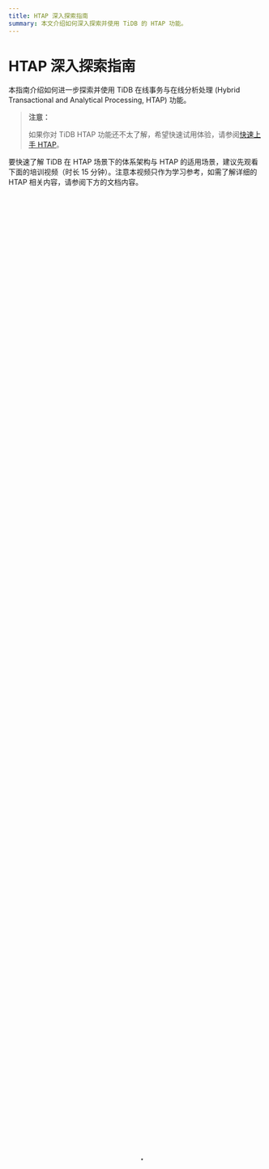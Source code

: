 ```yaml
---
title: HTAP 深入探索指南
summary: 本文介绍如何深入探索并使用 TiDB 的 HTAP 功能。 
---
```


# HTAP 深入探索指南

本指南介绍如何进一步探索并使用 TiDB 在线事务与在线分析处理 (Hybrid Transactional and Analytical Processing, HTAP) 功能。

> **注意：**
>
> 如果你对 TiDB HTAP 功能还不太了解，希望快速试用体验，请参阅[快速上手 HTAP](/quick-start-with-htap.md)。

要快速了解 TiDB 在 HTAP 场景下的体系架构与 HTAP 的适用场景，建议先观看下面的培训视频（时长 15 分钟）。注意本视频只作为学习参考，如需了解详细的 HTAP 相关内容，请参阅下方的文档内容。

<video src="https://download.pingcap.com/docs-cn%2FLesson04_htap.mp4" width="100%" height="100%" controls="controls" poster="https://tidb-docs.s3.us-east-2.amazonaws.com/thumbnail+-+lesson+4.png"></video>

## HTAP 适用场景

TiDB HTAP 可以满足企业海量数据的增产需求、降低运维的风险成本、与现有的大数据栈无缝缝合，从而实现数据资产价值的实时变现。

以下是三种 HTAP 典型适用场景：

- 混合负载场景

    当将 TiDB 应用于在线实时分析处理的混合负载场景时，开发人员只需要提供一个入口，TiDB 将自动根据业务类型选择不同的处理引擎。

- 实时流处理场景

    当将 TiDB 应用于实时流处理场景时，TiDB 能保证源源不断流入系统的数据实时可查，同时可兼顾高并发数据服务与 BI 查询。

- 数据中枢场景

    当将 TiDB 应用于数据中枢场景时，TiDB 作为数据中枢可以无缝连接数据业务层和数据仓库层，满足不同业务的需求。

如果想了解更多关于 TiDB HTAP 场景信息，请参阅 [PingCAP 官网中关于 HTAP 的博客](https://pingcap.com/zh/blog/?tag=HTAP)。

## HTAP 架构

在 TiDB 中，面向在线事务处理的行存储引擎 [TiKV](/tikv-overview.md) 与面向实时分析场景的列存储引擎 [TiFlash](/tiflash/tiflash-overview.md) 同时存在，自动同步，保持强一致性。

更多架构信息，请参考 [TiDB HTAP 形态架构](/tiflash/tiflash-overview.md#整体架构)。

## HTAP 环境准备

在深入探索 TiDB HTAP 功能前，请依据你的数据场景部署 TiDB 以及对应的数据分析引擎。大数据场景 (100 T) 下，推荐使用 TiFlash MPP 作为 HTAP 的主要方案，TiSpark 作为补充方案。

- TiFlash

    - 如果已经部署 TiDB 集群但尚未部署 TiFlash 节点，请参阅[扩容 TiFlash 节点](/scale-tidb-using-tiup.md#扩容-tiflash-节点)中的步骤在现有 TiDB 集群中添加 TiFlash 节点。
    - 如果尚未部署 TiDB 集群，请使用 [TiUP 部署 TiDB 集群](/production-deployment-using-tiup.md)，并在包含最小拓扑的基础上，同时[增加 TiFlash 拓扑架构](/tiflash-deployment-topology.md)。
    - 在决定如何选择 TiFlash 节点数量时，请考虑以下几种业务场景：

        - 如果业务场景以 OLTP 为主，做轻量级的 Ad hoc OLAP 计算，通常部署 1 个或几个 TiFlash 节点就会产生明显的加速效果。
        - 当 OLTP 数据吞吐量对节点 I/O 无明显压力时，每个 TiFlash 节点将会使用较多资源用于计算，这样 TiFlash 集群可实现近似线性的扩展能力。TiFlash 节点数量应根据期待的性能和响应时间调整。
        - 当 OLTP 数据吞吐量较高时（例如写入或更新超过千万行/小时），由于网络和物理磁盘的写入能力有限，内部 TiKV 与 TiFlash 之间的 I/O 会成为主要瓶颈，也容易产生读写热点。此时 TiFlash 节点数与 OLAP 计算量有较复杂非线性关系，需要根据具体系统状态调整节点数量。

- TiSpark

    - 如果你的业务需要基于 Spark 进行分析，请部署 TiSpark。具体步骤，请参阅 [TiSpark 用户指南](/tispark-overview.md)。

<!--    - 实时流处理
  - 如果你想将 TiDB 与 Flink 结合构建高效易用的实时数仓，请参与 Apache Flink x TiDB Meetup 系列讲座。-->

## HTAP 数据准备

TiFlash 部署完成后并不会自动同步数据，你需要指定需要同步到 TiFlash 的数据表。指定后，TiDB 将创建对应的 TiFlash 副本。

- 如果 TiDB 集群中还没有数据，请先迁移数据到 TiDB。详情请参阅[数据迁移](/migration-overview.md)。
- 如果 TiDB 集群中已经有从上游同步过来的数据，TiFlash 部署完成后并不会自动同步数据，而需要手动指定需要同步的表，详情请参阅[使用 TiFlash](/tiflash/tiflash-overview.md#使用-tiflash)。

## HTAP 数据处理

使用 TiDB 时，你只需输入 SQL 语句进行查询或者写入需求。对于创建了 TiFlash 副本的表，TiDB 会依靠前端优化器自由选择最优的执行方式。

> **注意：**
> 
> TiFlash 的 MPP 模式默认开启。当执行 SQL 语句时，TiDB 会通过优化器自动判断并选择是否以 MPP 模式执行。
>
> - 如需关闭 MPP 模式，请将系统变量 [tidb_allow_mpp](/system-variables.md#tidb_allow_mpp-从-v50-版本开始引入) 的值设置为 OFF。
> - 如需强制使用 TiFlash 的 MPP 模式执行查询，请将系统变量 [tidb_allow_mpp](/system-variables.md#tidb_allow_mpp-从-v50-版本开始引入) 和 [tidb_enforce_mpp](/system-variables.md#tidb_enforce_mpp-从-v51-版本开始引入) 的值设置为 ON。
> - 如需查看 TiDB 是否选择以 MPP 模式执行，你可以[通过 EXPLAIN 语句查看具体的查询执行计划](/explain-mpp.md#用-explain-查看-mpp-模式查询的执行计划)。如果 EXPLAIN 语句的结果中出现 ExchangeSender 和 ExchangeReceiver 算子，表明 MPP 已生效。

## HTAP 性能监控

在 TiDB 的使用过程中，可以选择以下方式监控 TiDB 集群运行情况并查看性能数据。

- [TiDB Dashboard](/dashboard/dashboard-intro.md)：查看集群整体运行概况，分析集群读写流量分布及趋势变化，详细了解耗时较长的 SQL 语句的执行信息。
- [监控系统 (Prometheus & Grafana)](/grafana-overview-dashboard.md)：查看 TiDB 集群各组件（包括 PD、TiDB、TiKV、TiFlash、TiCDC、Node_exporter）的相关监控参数。

如需查看 TiDB 和 TiFlash 集群报警规则和处理方法，请查阅 [TiDB 集群报警规则](/alert-rules.md)和 [TiFlash 报警规则](/tiflash/tiflash-alert-rules.md)。

## HTAP 故障诊断

在使用 TiDB 的过程中如果遇到问题，请参阅以下文档：

- [分析慢查询](/analyze-slow-queries.md)
- [定位消耗系统资源多的查询](/identify-expensive-queries.md)
- [TiDB 热点问题处理](/troubleshoot-hot-spot-issues.md)
- [TiDB 集群故障诊断](/troubleshoot-tidb-cluster.md)
- [TiFlash 常见问题](/tiflash/troubleshoot-tiflash.md)

除此之外，你可以在 [Github Issues](https://github.com/pingcap/tiflash/issues) 新建一个 Issue 反馈问题，或者在 [AskTUG](https://asktug.com/) 提交你的问题。

## 探索更多

- 如果要查看 TiFlash 版本、TiFlash 重要日志及系统表，请参阅 [TiFlash 集群运维](/tiflash/maintain-tiflash.md)。
- 如果需要移除某个 TiFlash 节点，请参阅[缩容 TiFlash 节点](/scale-tidb-using-tiup.md#缩容-tiflash-节点)。
